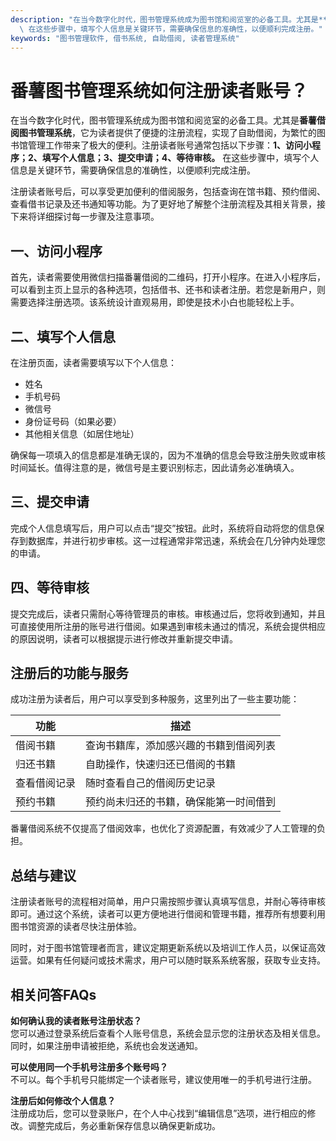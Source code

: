 ```yaml
---
description: "在当今数字化时代，图书管理系统成为图书馆和阅览室的必备工具。尤其是**番薯借阅图书管理系统**，它为读者提供了便捷的注册流程，实现了自助借阅，为繁忙的图书馆管理工作带来了极大的便利。注册读者账号通常包括以下步骤：**1、访问小程序；2、填写个人信息；3、提交申请；4、等待审核。**\
  \ 在这些步骤中，填写个人信息是关键环节，需要确保信息的准确性，以便顺利完成注册。"
keywords: "图书管理软件, 借书系统, 自助借阅, 读者管理系统"
---
```

# 番薯图书管理系统如何注册读者账号？

在当今数字化时代，图书管理系统成为图书馆和阅览室的必备工具。尤其是**番薯借阅图书管理系统**，它为读者提供了便捷的注册流程，实现了自助借阅，为繁忙的图书馆管理工作带来了极大的便利。注册读者账号通常包括以下步骤：**1、访问小程序；2、填写个人信息；3、提交申请；4、等待审核。** 在这些步骤中，填写个人信息是关键环节，需要确保信息的准确性，以便顺利完成注册。

注册读者账号后，可以享受更加便利的借阅服务，包括查询在馆书籍、预约借阅、查看借书记录及还书通知等功能。为了更好地了解整个注册流程及其相关背景，接下来将详细探讨每一步骤及注意事项。

## **一、访问小程序**

首先，读者需要使用微信扫描番薯借阅的二维码，打开小程序。在进入小程序后，可以看到主页上显示的各种选项，包括借书、还书和读者注册。若您是新用户，则需要选择注册选项。该系统设计直观易用，即使是技术小白也能轻松上手。

## **二、填写个人信息**

在注册页面，读者需要填写以下个人信息：

- 姓名
- 手机号码
- 微信号
- 身份证号码（如果必要）
- 其他相关信息（如居住地址）

确保每一项填入的信息都是准确无误的，因为不准确的信息会导致注册失败或审核时间延长。值得注意的是，微信号是主要识别标志，因此请务必准确填入。

## **三、提交申请**

完成个人信息填写后，用户可以点击“提交”按钮。此时，系统将自动将您的信息保存到数据库，并进行初步审核。这一过程通常非常迅速，系统会在几分钟内处理您的申请。

## **四、等待审核**

提交完成后，读者只需耐心等待管理员的审核。审核通过后，您将收到通知，并且可直接使用所注册的账号进行借阅。如果遇到审核未通过的情况，系统会提供相应的原因说明，读者可以根据提示进行修改并重新提交申请。

## **注册后的功能与服务**

成功注册为读者后，用户可以享受到多种服务，这里列出了一些主要功能：

| 功能             | 描述                                |
|-----------------|----------------------------------|
| 借阅书籍        | 查询书籍库，添加感兴趣的书籍到借阅列表   |
| 归还书籍        | 自助操作，快速归还已借阅的书籍       |
| 查看借阅记录    | 随时查看自己的借阅历史记录         |
| 预约书籍        | 预约尚未归还的书籍，确保能第一时间借到 |

番薯借阅系统不仅提高了借阅效率，也优化了资源配置，有效减少了人工管理的负担。

## **总结与建议**

注册读者账号的流程相对简单，用户只需按照步骤认真填写信息，并耐心等待审核即可。通过这个系统，读者可以更方便地进行借阅和管理书籍，推荐所有想要利用图书馆资源的读者尽快注册体验。

同时，对于图书馆管理者而言，建议定期更新系统以及培训工作人员，以保证高效运营。如果有任何疑问或技术需求，用户可以随时联系系统客服，获取专业支持。

## 相关问答FAQs

**如何确认我的读者账号注册状态？**  
您可以通过登录系统后查看个人账号信息，系统会显示您的注册状态及相关信息。同时，如果注册申请被拒绝，系统也会发送通知。

**可以使用同一个手机号注册多个账号吗？**  
不可以。每个手机号只能绑定一个读者账号，建议使用唯一的手机号进行注册。

**注册后如何修改个人信息？**  
注册成功后，您可以登录账户，在个人中心找到“编辑信息”选项，进行相应的修改。调整完成后，务必重新保存信息以确保更新成功。
